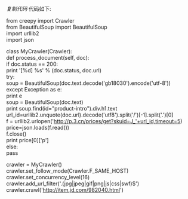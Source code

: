 _复制代码_ 代码如下:

  
from creepy import Crawler  
from BeautifulSoup import BeautifulSoup  
import urllib2  
import json

class MyCrawler(Crawler):  
def process_document(self, doc):  
if doc.status == 200:  
print '[%d] %s' % (doc.status, doc.url)  
try:  
soup = BeautifulSoup(doc.text.decode('gb18030').encode('utf-8'))  
except Exception as e:  
print e  
soup = BeautifulSoup(doc.text)  
print soup.find(id="product-intro").div.h1.text  
url_id=urllib2.unquote(doc.url).decode('utf8').split('/')[-1].split('.')[0]  
f = urllib2.urlopen('http://p.3.cn/prices/get?skuid=J_'+url_id,timeout=5)  
price=json.loads(f.read())  
f.close()  
print price[0]['p']  
else:  
pass

crawler = MyCrawler()  
crawler.set_follow_mode(Crawler.F_SAME_HOST)  
crawler.set_concurrency_level(16)  
crawler.add_url_filter('\.(jpg|jpeg|gif|png|js|css|swf)$')  
crawler.crawl('http://item.jd.com/982040.html')  

